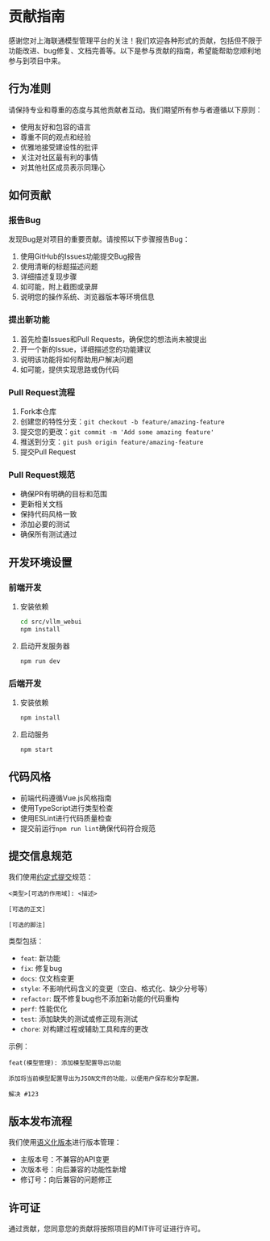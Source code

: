 # 贡献指南

感谢您对上海联通模型管理平台的关注！我们欢迎各种形式的贡献，包括但不限于功能改进、bug修复、文档完善等。以下是参与贡献的指南，希望能帮助您顺利地参与到项目中来。

## 行为准则

请保持专业和尊重的态度与其他贡献者互动。我们期望所有参与者遵循以下原则：

- 使用友好和包容的语言
- 尊重不同的观点和经验
- 优雅地接受建设性的批评
- 关注对社区最有利的事情
- 对其他社区成员表示同理心

## 如何贡献

### 报告Bug

发现Bug是对项目的重要贡献。请按照以下步骤报告Bug：

1. 使用GitHub的Issues功能提交Bug报告
2. 使用清晰的标题描述问题
3. 详细描述复现步骤
4. 如可能，附上截图或录屏
5. 说明您的操作系统、浏览器版本等环境信息

### 提出新功能

1. 首先检查Issues和Pull Requests，确保您的想法尚未被提出
2. 开一个新的Issue，详细描述您的功能建议
3. 说明该功能将如何帮助用户解决问题
4. 如可能，提供实现思路或伪代码

### Pull Request流程

1. Fork本仓库
2. 创建您的特性分支：`git checkout -b feature/amazing-feature`
3. 提交您的更改：`git commit -m 'Add some amazing feature'`
4. 推送到分支：`git push origin feature/amazing-feature`
5. 提交Pull Request

### Pull Request规范

- 确保PR有明确的目标和范围
- 更新相关文档
- 保持代码风格一致
- 添加必要的测试
- 确保所有测试通过

## 开发环境设置

### 前端开发

1. 安装依赖
   ```bash
   cd src/vllm_webui
   npm install
   ```

2. 启动开发服务器
   ```bash
   npm run dev
   ```

### 后端开发

1. 安装依赖
   ```bash
   npm install
   ```

2. 启动服务
   ```bash
   npm start
   ```

## 代码风格

- 前端代码遵循Vue.js风格指南
- 使用TypeScript进行类型检查
- 使用ESLint进行代码质量检查
- 提交前运行`npm run lint`确保代码符合规范

## 提交信息规范

我们使用[约定式提交](https://www.conventionalcommits.org/)规范：

```
<类型>[可选的作用域]: <描述>

[可选的正文]

[可选的脚注]
```

类型包括：
- `feat`: 新功能
- `fix`: 修复bug
- `docs`: 仅文档变更
- `style`: 不影响代码含义的变更（空白、格式化、缺少分号等）
- `refactor`: 既不修复bug也不添加新功能的代码重构
- `perf`: 性能优化
- `test`: 添加缺失的测试或修正现有测试
- `chore`: 对构建过程或辅助工具和库的更改

示例：
```
feat(模型管理): 添加模型配置导出功能

添加将当前模型配置导出为JSON文件的功能，以便用户保存和分享配置。

解决 #123
```

## 版本发布流程

我们使用[语义化版本](https://semver.org/)进行版本管理：

- 主版本号：不兼容的API变更
- 次版本号：向后兼容的功能性新增
- 修订号：向后兼容的问题修正

## 许可证

通过贡献，您同意您的贡献将按照项目的MIT许可证进行许可。 